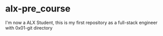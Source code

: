 # alx-pre_course
I'm now a ALX Student, this is my first repository as a full-stack engineer
with 0x01-git directory
